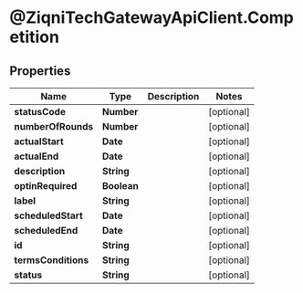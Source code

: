 # @ZiqniTechGatewayApiClient.Competition

## Properties

Name | Type | Description | Notes
------------ | ------------- | ------------- | -------------
**statusCode** | **Number** |  | [optional] 
**numberOfRounds** | **Number** |  | [optional] 
**actualStart** | **Date** |  | [optional] 
**actualEnd** | **Date** |  | [optional] 
**description** | **String** |  | [optional] 
**optinRequired** | **Boolean** |  | [optional] 
**label** | **String** |  | [optional] 
**scheduledStart** | **Date** |  | [optional] 
**scheduledEnd** | **Date** |  | [optional] 
**id** | **String** |  | [optional] 
**termsConditions** | **String** |  | [optional] 
**status** | **String** |  | [optional] 


